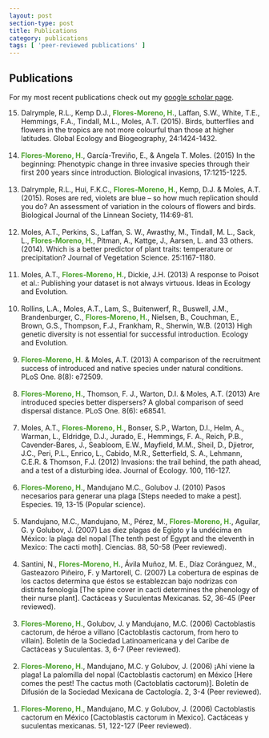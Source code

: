 ```yaml
---
layout: post
section-type: post
title: Publications
category: publications
tags: [ 'peer-reviewed publications' ]
---
```

## Publications
For my most recent publications check out my [google scholar page](https://scholar.google.com/citations?user=xlOapJQAAAAJ&hl=en&oi=ao).

<ol reversed>
<li>Dalrymple, R.L., Kemp D.J., <a style="color:#4AA02C"><strong>Flores‐Moreno, H.</strong></a>, Laffan, S.W., White, T.E., Hemmings, F.A., Tindall, M.L., Moles, A.T. (2015). Birds, butterflies and flowers in the tropics are not more colourful than those at higher latitudes. Global Ecology and Biogeography, 24:1424-1432.</li><br>
<li><a style="color:#4AA02C"><strong>Flores‐Moreno, H.</strong></a>, García-Treviño, E., & Angela T. Moles. (2015) In the beginning: Phenotypic change in three invasive species through their first 200 years since introduction. Biological invasions, 17:1215-1225.</li><br>
<li>Dalrymple, R.L., Hui, F.K.C., <a style="color:#4AA02C"><strong>Flores‐Moreno, H.</strong></a>, Kemp, D.J. & Moles, A.T. (2015). Roses are red, violets are blue – so how much replication should you do? An assessment of variation in the colours of flowers and birds. Biological Journal of the Linnean Society, 114:69-81.</li><br>
<li>Moles, A.T., Perkins, S., Laffan, S. W., Awasthy, M., Tindall, M. L., Sack, L., <a style="color:#4AA02C"><strong>Flores‐Moreno, H.</strong></a>, Pitman, A., Kattge, J., Aarsen, L. and 33 others. (2014). Which is a better predictor of plant traits: temperature or precipitation? Journal of Vegetation Science. 25:1167-1180.</li><br>
<li>Moles, A.T., <a style="color:#4AA02C"><strong>Flores‐Moreno, H.</strong></a>, Dickie, J.H. (2013) A response to Poisot et al.: Publishing your dataset is not always virtuous. Ideas in Ecology and Evolution.</li><br>
<li> Rollins, L.A., Moles, A.T., Lam, S., Buitenwerf, R., Buswell, J.M., Brandenburger, C., <a style="color:#4AA02C"><strong>Flores‐Moreno, H.</strong></a>, Nielsen, B., Couchman, E., Brown, G.S., Thompson, F.J., Frankham, R., Sherwin, W.B. (2013) High genetic diversity is not essential for successful introduction. Ecology and Evolution.</li><br>
<li> <a style="color:#4AA02C"><strong>Flores‐Moreno, H.</strong></a> & Moles, A.T. (2013) A comparison of the recruitment success of introduced and native species under natural conditions. PLoS One. 8(8): e72509.</li><br>
<li> <a style="color:#4AA02C"><strong>Flores‐Moreno, H.</strong></a>, Thomson, F. J., Warton, D.I. & Moles, A.T. (2013) Are introduced species better dispersers? A global comparison of seed dispersal distance. PLoS One. 8(6): e68541.</li><br>
<li> Moles, A.T., <a style="color:#4AA02C"><strong>Flores‐Moreno, H.</strong></a>, Bonser, S.P., Warton, D.I., Helm, A., Warman, L., Eldridge, D.J., Jurado, E., Hemmings, F. A., Reich, P.B., Cavender-Bares, J., Seabloom, E.W., Mayfield, M.M., Sheil, D., Djietror, J.C., Peri, P.L., Enrico, L., Cabido, M.R., Setterfield, S. A., Lehmann, C.E.R. & Thomson, F.J. (2012) Invasions: the trail behind, the path ahead, and a test of a disturbing idea. Journal of Ecology. 100, 116-127.</li><br>
<li> <a style="color:#4AA02C"><strong>Flores‐Moreno, H.</strong></a>, Mandujano M.C., Golubov J. (2010) Pasos necesarios para generar una plaga [Steps needed to make a pest]. Especies. 19, 13-15 (Popular science).</li><br>
<li> Mandujano, M.C., Mandujano, M., Pérez, M., <a style="color:#4AA02C"><strong>Flores‐Moreno, H.</strong></a>, Aguilar, G. y Golubov, J. (2007) Las diez plagas de Egipto y la undécima en México: la plaga del nopal [The tenth pest of Egypt and the eleventh in Mexico: The cacti moth]. Ciencias. 88, 50-58 (Peer reviewed).</li><br>
<li> Santini, N., <a style="color:#4AA02C"><strong>Flores‐Moreno, H.</strong></a>, Ávila Muñoz, M. E., Díaz Coránguez, M., Gasteazoro Piñeiro, F. y Martorell, C. (2007) La cobertura de espinas de los cactos determina que éstos se establezcan bajo nodrizas con distinta fenología [The spine cover in cacti determines the phenology of their nurse plant]. Cactáceas y Suculentas Mexicanas. 52, 36-45 (Peer reviewed).</li><br>
<li> <a style="color:#4AA02C"><strong>Flores‐Moreno, H.</strong></a>, Golubov, J. y Mandujano, M.C. (2006) Cactoblastis cactorum, de héroe a villano [Cactoblastis cactorum, from hero to villain]. Boletín de la Sociedad Latinoamericana y del Caribe de Cactáceas y Suculentas. 3, 6-7 (Peer reviewed).</li><br>
<li> <a style="color:#4AA02C"><strong>Flores‐Moreno, H.</strong></a>, Mandujano, M.C. y Golubov, J. (2006) ¡Ahí viene la plaga! La palomilla del nopal (Cactoblastis cactorum) en México [Here comes the pest! The cactus moth (Cactoblatis cactorum)]. Boletín de Difusión de la Sociedad Mexicana de Cactología. 2, 3-4 (Peer reviewed).</li><br>
<li> <a style="color:#4AA02C"><strong>Flores‐Moreno, H.</strong></a>, Mandujano, M.C. y Golubov, J. (2006) Cactoblastis cactorum en México [Cactoblastis cactorum in Mexico]. Cactáceas y suculentas mexicanas. 51, 122-127 (Peer reviewed).</li><br>
</ol>
